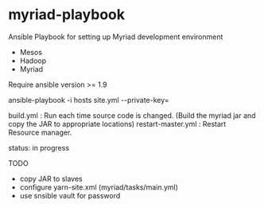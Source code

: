 # myriad-playbook

Ansible Playbook for setting up Myriad development environment
- Mesos
- Hadoop
- Myriad

Require ansible version >= 1.9

ansible-playbook -i hosts site.yml --private-key=<path>

build.yml : Run each time source code is changed. (Build the myriad jar and copy the JAR to appropriate locations)
restart-master.yml : Restart Resource manager.

status: in progress

TODO 
- copy JAR to slaves
- configure yarn-site.xml (myriad/tasks/main.yml)
- use snsible vault for password
